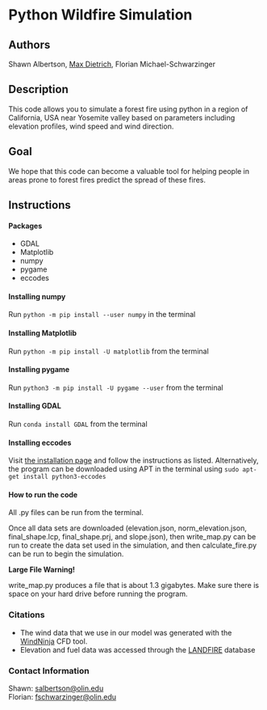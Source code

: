 # Python Wildfire Simulation

## Authors
Shawn Albertson, [Max Dietrich](https://github.com/maxcdietrich), Florian Michael-Schwarzinger

## Description
This code allows you to simulate a forest fire using python in a region of California, USA near Yosemite valley based on parameters including elevation profiles, wind speed and wind direction.

## Goal
We hope that this code can become a valuable tool for helping people in areas prone to forest fires predict the spread of these fires.

## Instructions

#### Packages
- GDAL
- Matplotlib
- numpy
- pygame
- eccodes

#### Installing numpy
Run `python -m pip install --user numpy` in the terminal

#### Installing Matplotlib
Run `python -m pip install -U matplotlib` from the terminal

#### Installing pygame
Run `python3 -m pip install -U pygame --user` from the terminal

#### Installing GDAL
Run `conda install GDAL` from the terminal

#### Installing eccodes
Visit [the installation page](https://confluence.ecmwf.int//display/ECC/ecCodes+installation) and follow the instructions as listed. Alternatively, the program can be downloaded using APT in the terminal using `sudo apt-get install python3-eccodes`

#### How to run the code
All .py files can be run from the terminal.

Once all data sets are downloaded (elevation.json, norm_elevation.json, final_shape.lcp, final_shape.prj, and slope.json), then write_map.py can be run to create the data set used in the simulation, and then calculate_fire.py can be run to begin the simulation.  

**Large File Warning!**

write_map.py produces a file that is about 1.3 gigabytes.  Make sure there is space on your hard drive before running the program.

### Citations
- The wind data that we use in our model was generated with the [WindNinja](https://www.firelab.org/project/windninja) CFD tool.
- Elevation and fuel data was accessed through the [LANDFIRE](https://www.landfire.gov/index.php) database

### Contact Information
Shawn: salbertson@olin.edu<br />
Florian: fschwarzinger@olin.edu
